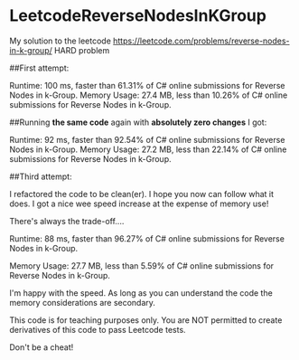 # LeetcodeReverseNodesInKGroup
My solution to the leetcode https://leetcode.com/problems/reverse-nodes-in-k-group/ HARD problem


##First attempt:

Runtime: 100 ms, faster than 61.31% of C# online submissions for Reverse Nodes in k-Group.
Memory Usage: 27.4 MB, less than 10.26% of C# online submissions for Reverse Nodes in k-Group.

##Running **the same code** again with **absolutely zero changes** I got:

Runtime: 92 ms, faster than 92.54% of C# online submissions for Reverse Nodes in k-Group.
Memory Usage: 27.2 MB, less than 22.14% of C# online submissions for Reverse Nodes in k-Group.


##Third attempt:

I refactored the code to be clean(er). I hope you now can follow what it does. I got a nice wee speed increase at the expense of memory use!

There's always the trade-off....

Runtime: 88 ms, faster than 96.27% of C# online submissions for Reverse Nodes in k-Group.

Memory Usage: 27.7 MB, less than 5.59% of C# online submissions for Reverse Nodes in k-Group.


I'm happy with the speed. As long as you can understand the code the memory considerations are secondary.

This code is for teaching purposes only. You are NOT permitted to create derivatives of this code to pass Leetcode tests.

Don't be a cheat!
